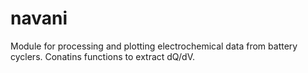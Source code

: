 # navani
Module for processing and plotting electrochemical data from battery cyclers. Conatins functions to extract dQ/dV.
